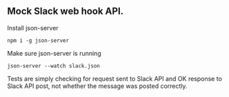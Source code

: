 ## Mock Slack web hook API. 

Install json-server 
```
npm i -g json-server
```

Make sure json-server is running

```
json-server --watch slack.json
```

Tests are simply checking for request sent to Slack API and OK response to Slack API post, not whether the message was posted correctly.
